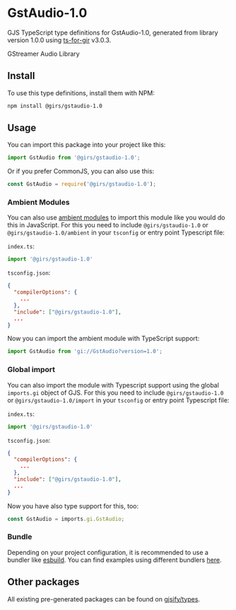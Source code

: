 
# GstAudio-1.0

GJS TypeScript type definitions for GstAudio-1.0, generated from library version 1.0.0 using [ts-for-gir](https://github.com/gjsify/ts-for-gir) v3.0.3.

GStreamer Audio Library

## Install

To use this type definitions, install them with NPM:
```bash
npm install @girs/gstaudio-1.0
```

## Usage

You can import this package into your project like this:
```ts
import GstAudio from '@girs/gstaudio-1.0';
```

Or if you prefer CommonJS, you can also use this:
```ts
const GstAudio = require('@girs/gstaudio-1.0');
```

### Ambient Modules

You can also use [ambient modules](https://github.com/gjsify/ts-for-gir/tree/main/packages/cli#ambient-modules) to import this module like you would do this in JavaScript.
For this you need to include `@girs/gstaudio-1.0` or `@girs/gstaudio-1.0/ambient` in your `tsconfig` or entry point Typescript file:

`index.ts`:
```ts
import '@girs/gstaudio-1.0'
```

`tsconfig.json`:
```json
{
  "compilerOptions": {
    ...
  },
  "include": ["@girs/gstaudio-1.0"],
  ...
}
```

Now you can import the ambient module with TypeScript support: 

```ts
import GstAudio from 'gi://GstAudio?version=1.0';
```

### Global import

You can also import the module with Typescript support using the global `imports.gi` object of GJS.
For this you need to include `@girs/gstaudio-1.0` or `@girs/gstaudio-1.0/import` in your `tsconfig` or entry point Typescript file:

`index.ts`:
```ts
import '@girs/gstaudio-1.0'
```

`tsconfig.json`:
```json
{
  "compilerOptions": {
    ...
  },
  "include": ["@girs/gstaudio-1.0"],
  ...
}
```

Now you have also type support for this, too:

```ts
const GstAudio = imports.gi.GstAudio;
```

### Bundle

Depending on your project configuration, it is recommended to use a bundler like [esbuild](https://esbuild.github.io/). You can find examples using different bundlers [here](https://github.com/gjsify/ts-for-gir/tree/main/examples).

## Other packages

All existing pre-generated packages can be found on [gjsify/types](https://github.com/gjsify/types).

